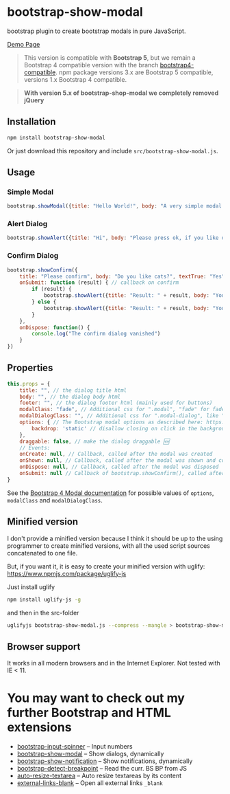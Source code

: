 # bootstrap-show-modal

bootstrap plugin to create bootstrap modals in pure JavaScript.

[Demo Page](https://shaack.com/projekte/bootstrap-show-modal)

> This version is compatible with **Bootstrap 5**, but we remain a Bootstrap 4 compatible version with the branch
> <a href="https://github.com/shaack/bootstrap-show-modal/tree/bootstrap4-compatible">bootstrap4-compatible</a>.
> npm package versions 3.x are Bootstrap 5 compatible, versions 1.x Bootstrap 4 compatible.

> **With version 5.x of bootstrap-shop-modal we completely removed jQuery**

## Installation

```bash
npm install bootstrap-show-modal
```

Or just download this repository and include `src/bootstrap-show-modal.js`.

## Usage

### Simple Modal
```javascript
bootstrap.showModal({title: "Hello World!", body: "A very simple modal dialog without buttons."})
```

### Alert Dialog
```javascript
bootstrap.showAlert({title: "Hi", body: "Please press ok, if you like or dislike cookies."})
```

### Confirm Dialog
```javascript
bootstrap.showConfirm({
    title: "Please confirm", body: "Do you like cats?", textTrue: "Yes", textFalse: "No",
    onSubmit: function (result) { // callback on confirm
        if (result) {
            bootstrap.showAlert({title: "Result: " + result, body: "You like cats."})
        } else {
            bootstrap.showAlert({title: "Result: " + result, body: "You don't like cats."})
        }
    },
    onDispose: function() {
        console.log("The confirm dialog vanished")
    }
})
```

## Properties

```javascript
this.props = {
    title: "", // the dialog title html
    body: "", // the dialog body html
    footer: "", // the dialog footer html (mainly used for buttons)
    modalClass: "fade", // Additional css for ".modal", "fade" for fade effect
    modalDialogClass: "", // Additional css for ".modal-dialog", like "modal-lg" or "modal-sm" for sizing
    options: { // The Bootstrap modal options as described here: https://getbootstrap.com/docs/4.0/components/modal/#options
        backdrop: 'static' // disallow closing on click in the background
    },
    draggable: false, // make the dialog draggable 🆕
    // Events:
    onCreate: null, // Callback, called after the modal was created
    onShown: null, // Callback, called after the modal was shown and completely faded in
    onDispose: null, // Callback, called after the modal was disposed
    onSubmit: null // Callback of bootstrap.showConfirm(), called after yes or no was pressed
}
```

See the [Bootstrap 4 Modal documentation](https://getbootstrap.com/docs/4.0/components/modal/) for possible
values of `options`, `modalClass` and `modalDialogClass`.

## Minified version

I don't provide a minified version because I think it should be up to the using programmer 
to create minified versions, with all the used script sources concatenated to one file.

But, if you want it, it is easy to create your minified version with uglify: https://www.npmjs.com/package/uglify-js

Just install uglify
```bash
npm install uglify-js -g
```
and then in the src-folder
```bash
uglifyjs bootstrap-show-modal.js --compress --mangle > bootstrap-show-modal.min.js
```

## Browser support

It works in all modern browsers and in the Internet Explorer. Not tested with IE < 11.
 
# You may want to check out my further Bootstrap and HTML extensions

- [bootstrap-input-spinner](https://shaack.com/projekte/bootstrap-input-spinner/) – Input numbers
- [bootstrap-show-modal](https://shaack.com/projekte/bootstrap-show-modal/) – Show dialogs, dynamically
- [bootstrap-show-notification](https://shaack.com/projekte/bootstrap-show-notification/) – Show notifications, dynamically
- [bootstrap-detect-breakpoint](https://www.npmjs.com/package/bootstrap-detect-breakpoint) – Read the curr. BS BP from JS
- [auto-resize-textarea](https://shaack.com/projekte/auto-resize-textarea/) – Auto resize textareas by its content
- [external-links-blank](https://www.npmjs.com/package/external-links-blank) – Open all external links `_blank`


